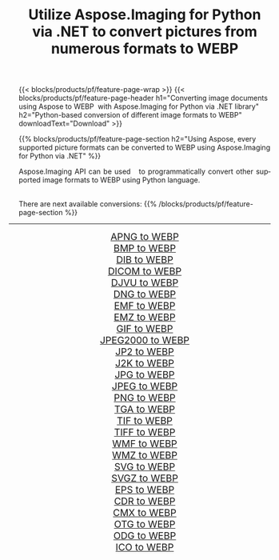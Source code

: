 ﻿---
title: Utilize Aspose.Imaging for Python via .NET to convert pictures from numerous formats to WEBP 
weight: 3920
url: /python-net/conversion/to/webp/ 
lang: en
langdirlevel: 2
locales: zh-hans,ja,it,ru,de,es,fr,nl,id,lt,pl,pt,vi,tr,ko,zh-hant,ar,hi,th,sv,cs,uk,he
description: You can use Aspose.Imaging for Python via .NET library to convert from a variety of formats to WEBP
---

{{< blocks/products/pf/feature-page-wrap >}}
{{< blocks/products/pf/feature-page-header h1="Converting image documents using Aspose to WEBP  with Aspose.Imaging for Python via .NET library" h2="Python-based conversion of different image formats to WEBP" downloadText="Download" >}}


{{% blocks/products/pf/feature-page-section  h2="Using Aspose, every supported picture formats can be converted to WEBP using Aspose.Imaging for Python via .NET" %}}
<p align=justify>Aspose.Imaging API can be used   to programmatically convert other supported image formats to WEBP using Python language.</p>
<br/>
There are next available conversions:
{{% /blocks/products/pf/feature-page-section %}}
<div class="container-fluid productfamilypage bg-gray">
    <div class="convertypes bg-gray agp-content section">
        <div class="container">
		<hr style="margin-left:-20px;"/>
		<div class="row other-converters" style="gap: 10px;font-size: 19px;text-align:center;">
		    <div class='col-md-2 other-converter remove-lp remove-rp'><a href="/imaging/python-net/conversion/apng-to-webp/" style="padding:15px;">APNG to WEBP</a></div>
<div class='col-md-2 other-converter remove-lp remove-rp'><a href="/imaging/python-net/conversion/bmp-to-webp/" style="padding:15px;">BMP to WEBP</a></div>
<div class='col-md-2 other-converter remove-lp remove-rp'><a href="/imaging/python-net/conversion/dib-to-webp/" style="padding:15px;">DIB to WEBP</a></div>
<div class='col-md-2 other-converter remove-lp remove-rp'><a href="/imaging/python-net/conversion/dicom-to-webp/" style="padding:15px;">DICOM to WEBP</a></div>
<div class='col-md-2 other-converter remove-lp remove-rp'><a href="/imaging/python-net/conversion/djvu-to-webp/" style="padding:15px;">DJVU to WEBP</a></div>
<div class='col-md-2 other-converter remove-lp remove-rp'><a href="/imaging/python-net/conversion/dng-to-webp/" style="padding:15px;">DNG to WEBP</a></div>
<div class='col-md-2 other-converter remove-lp remove-rp'><a href="/imaging/python-net/conversion/emf-to-webp/" style="padding:15px;">EMF to WEBP</a></div>
<div class='col-md-2 other-converter remove-lp remove-rp'><a href="/imaging/python-net/conversion/emz-to-webp/" style="padding:15px;">EMZ to WEBP</a></div>
<div class='col-md-2 other-converter remove-lp remove-rp'><a href="/imaging/python-net/conversion/gif-to-webp/" style="padding:15px;">GIF to WEBP</a></div>
<div class='col-md-2 other-converter remove-lp remove-rp'><a href="/imaging/python-net/conversion/jpeg2000-to-webp/" style="padding:15px;">JPEG2000 to WEBP</a></div>
<div class='col-md-2 other-converter remove-lp remove-rp'><a href="/imaging/python-net/conversion/jp2-to-webp/" style="padding:15px;">JP2 to WEBP</a></div>
<div class='col-md-2 other-converter remove-lp remove-rp'><a href="/imaging/python-net/conversion/j2k-to-webp/" style="padding:15px;">J2K to WEBP</a></div>
<div class='col-md-2 other-converter remove-lp remove-rp'><a href="/imaging/python-net/conversion/jpg-to-webp/" style="padding:15px;">JPG to WEBP</a></div>
<div class='col-md-2 other-converter remove-lp remove-rp'><a href="/imaging/python-net/conversion/jpeg-to-webp/" style="padding:15px;">JPEG to WEBP</a></div>
<div class='col-md-2 other-converter remove-lp remove-rp'><a href="/imaging/python-net/conversion/png-to-webp/" style="padding:15px;">PNG to WEBP</a></div>
<div class='col-md-2 other-converter remove-lp remove-rp'><a href="/imaging/python-net/conversion/tga-to-webp/" style="padding:15px;">TGA to WEBP</a></div>
<div class='col-md-2 other-converter remove-lp remove-rp'><a href="/imaging/python-net/conversion/tif-to-webp/" style="padding:15px;">TIF to WEBP</a></div>
<div class='col-md-2 other-converter remove-lp remove-rp'><a href="/imaging/python-net/conversion/tiff-to-webp/" style="padding:15px;">TIFF to WEBP</a></div>
<div class='col-md-2 other-converter remove-lp remove-rp'><a href="/imaging/python-net/conversion/wmf-to-webp/" style="padding:15px;">WMF to WEBP</a></div>
<div class='col-md-2 other-converter remove-lp remove-rp'><a href="/imaging/python-net/conversion/wmz-to-webp/" style="padding:15px;">WMZ to WEBP</a></div>
<div class='col-md-2 other-converter remove-lp remove-rp'><a href="/imaging/python-net/conversion/svg-to-webp/" style="padding:15px;">SVG to WEBP</a></div>
<div class='col-md-2 other-converter remove-lp remove-rp'><a href="/imaging/python-net/conversion/svgz-to-webp/" style="padding:15px;">SVGZ to WEBP</a></div>
<div class='col-md-2 other-converter remove-lp remove-rp'><a href="/imaging/python-net/conversion/eps-to-webp/" style="padding:15px;">EPS to WEBP</a></div>
<div class='col-md-2 other-converter remove-lp remove-rp'><a href="/imaging/python-net/conversion/cdr-to-webp/" style="padding:15px;">CDR to WEBP</a></div>
<div class='col-md-2 other-converter remove-lp remove-rp'><a href="/imaging/python-net/conversion/cmx-to-webp/" style="padding:15px;">CMX to WEBP</a></div>
<div class='col-md-2 other-converter remove-lp remove-rp'><a href="/imaging/python-net/conversion/otg-to-webp/" style="padding:15px;">OTG to WEBP</a></div>
<div class='col-md-2 other-converter remove-lp remove-rp'><a href="/imaging/python-net/conversion/odg-to-webp/" style="padding:15px;">ODG to WEBP</a></div>
<div class='col-md-2 other-converter remove-lp remove-rp'><a href="/imaging/python-net/conversion/ico-to-webp/" style="padding:15px;">ICO to WEBP</a></div>
                </div>
        </div>
    </div>
</div>
<br/>

